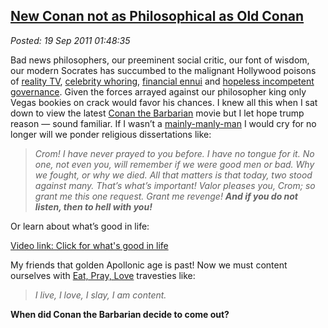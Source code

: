  
[New Conan not as Philosophical as Old Conan](https://bakerjd99.wordpress.com/2011/09/18/new-conan-not-as-philosophical-as-old-conan/)
-------------------------------------------------------------------------------------------------------------------------------------

*Posted: 19 Sep 2011 01:48:35*

Bad news philosophers, our preeminent social critic, our font of wisdom,
our modern Socrates has succumbed to the malignant Hollywood poisons of
[reality TV](https://www.youjustmademylist.com/?p=562), [celebrity
whoring](https://www.spike.com/articles/0xugni/the-top-10-whore-rific-female-celebrities),
[financial
ennui](https://www.bizjournals.com/seattle/blog/2011/09/scant-improvement-in-nations.html)
and [hopeless incompetent governance](https://www.whitehouse.gov/). Given
the forces arrayed against our philosopher king only Vegas bookies on
crack would favor his chances. I knew all this when I sat down to view
the latest [Conan the
Barbarian](https://www.imdb.com/video/screenplay/vi3994852377/) movie but
I let hope trump reason — sound familiar. If I wasn’t a
[mainly-manly-man](https://staff.rio.edu/miket/attitude.htm) I would cry
for no longer will we ponder religious dissertations like:

> *Crom! I have never prayed to you before. I have no tongue for it. No
> one, not even you, will remember if we were good men or bad. Why we
> fought, or why we died. All that matters is that today, two stood
> against many. That’s what’s important! Valor pleases you, Crom; so
> grant me this one request. Grant me revenge! **And if you do not
> listen, then to hell with you!***

Or learn about what’s good in life:

[Video link: Click for what's good in life](https://www.youtube.com/watch?v=6PQ6335puOc)

My friends that golden Apollonic age is past! Now we must content
ourselves with [Eat, Pray,
Love](https://bakerjd99.wordpress.com/2010/08/16/binge-pretend-boink/)
travesties like:

> *I live, I love, I slay, I am content.*

**When did Conan the Barbarian decide to come out?**
